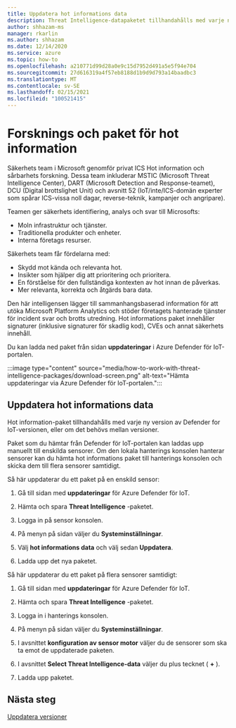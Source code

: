 ```yaml
---
title: Uppdatera hot informations data
description: Threat Intelligence-datapaketet tillhandahålls med varje ny version av Defender för IoT, eller om det behövs mellan versioner.
author: shhazam-ms
manager: rkarlin
ms.author: shhazam
ms.date: 12/14/2020
ms.service: azure
ms.topic: how-to
ms.openlocfilehash: a210771d99d28a0e9c15d7952d491a5e5f94e704
ms.sourcegitcommit: 27d616319a4f57eb8188d1b9d9d793a14baadbc3
ms.translationtype: MT
ms.contentlocale: sv-SE
ms.lasthandoff: 02/15/2021
ms.locfileid: "100521415"
---
```

# <a name="threat-intelligence-research-and-packages"></a>Forsknings och paket för hot information

Säkerhets team i Microsoft genomför privat ICS Hot information och sårbarhets forskning. Dessa team inkluderar MSTIC (Microsoft Threat Intelligence Center), DART (Microsoft Detection and Response-teamet), DCU (Digital brottslighet Unit) och avsnitt 52 (IoT/inte/ICS-domän experter som spårar ICS-vissa noll dagar, reverse-teknik, kampanjer och angripare).

Teamen ger säkerhets identifiering, analys och svar till Microsofts:

- Moln infrastruktur och tjänster.
- Traditionella produkter och enheter.
- Interna företags resurser.

Säkerhets team får fördelarna med:

- Skydd mot kända och relevanta hot.
- Insikter som hjälper dig att prioritering och prioritera.
- En förståelse för den fullständiga kontexten av hot innan de påverkas.
- Mer relevanta, korrekta och åtgärds bara data.

Den här intelligensen lägger till sammanhangsbaserad information för att utöka Microsoft Platform Analytics och stöder företagets hanterade tjänster för incident svar och brotts utredning. Hot informations paket innehåller signaturer (inklusive signaturer för skadlig kod), CVEs och annat säkerhets innehåll.

Du kan ladda ned paket från sidan **uppdateringar** i Azure Defender för IoT-portalen.

:::image type="content" source="media/how-to-work-with-threat-intelligence-packages/download-screen.png" alt-text="Hämta uppdateringar via Azure Defender för IoT-portalen.":::

## <a name="update-threat-intelligence-data"></a>Uppdatera hot informations data

Hot information-paket tillhandahålls med varje ny version av Defender for IoT-versionen, eller om det behövs mellan versioner.

Paket som du hämtar från Defender för IoT-portalen kan laddas upp manuellt till enskilda sensorer. Om den lokala hanterings konsolen hanterar sensorer kan du hämta hot informations paket till hanterings konsolen och skicka dem till flera sensorer samtidigt.

Så här uppdaterar du ett paket på en enskild sensor:

1. Gå till sidan med **uppdateringar** för Azure Defender för IoT.

2. Hämta och spara **Threat Intelligence** -paketet.

3. Logga in på sensor konsolen.

4. På menyn på sidan väljer du **Systeminställningar**.

5. Välj **hot informations data** och välj sedan **Uppdatera**.

6. Ladda upp det nya paketet.

Så här uppdaterar du ett paket på flera sensorer samtidigt:

1. Gå till sidan med **uppdateringar** för Azure Defender för IoT.

2. Hämta och spara **Threat Intelligence** -paketet.

3. Logga in i hanterings konsolen.

4. På menyn på sidan väljer du **Systeminställningar**.

5. I avsnittet **konfiguration av sensor motor** väljer du de sensorer som ska ta emot de uppdaterade paketen.  

6. I avsnittet **Select Threat Intelligence-data** väljer du plus tecknet ( **+** ).

7. Ladda upp paketet.

## <a name="next-steps"></a>Nästa steg

[Uppdatera versioner](how-to-manage-sensors-from-the-on-premises-management-console.md#update-versions)
